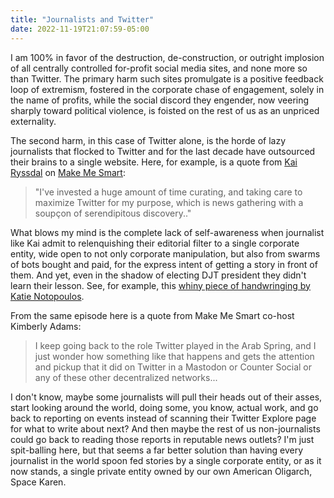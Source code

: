 ```yaml
---
title: "Journalists and Twitter"
date: 2022-11-19T21:07:59-05:00
---
```


I am 100% in favor of the destruction, de-construction, or outright implosion of all 
centrally controlled for-profit social media sites, and none more so than Twitter. The primary
harm such sites promulgate is a positive feedback loop of extremism, fostered
in the corporate chase of engagement, solely in the name of profits,
while the social discord they engender, now veering sharply toward political violence, is
foisted on the rest of us as an unpriced externality.

The second harm, in this case of Twitter alone, is the horde of lazy journalists that
flocked to Twitter and for the last decade have outsourced their brains
to a single website. Here, for example, is a quote from [Kai Ryssdal](https://mastodon.world/@kairyssdal)
on [Make Me Smart](https://www.marketplace.org/shows/make-me-smart/unpacking-mastodon/):

> "I've invested a huge amount of time curating, and taking care to maximize Twitter for my purpose,
> which is news gathering with a soupçon of serendipitous discovery.."

What blows my mind is the complete lack of self-awareness when journalist like Kai
admit to relenquishing their editorial filter to a single corporate entity, wide open
to not only corporate manipulation, but also from swarms of bots bought and paid, for
the express intent of getting a story in front of them. And yet, even in the shadow
of electing DJT president they didn't learn their lesson. See, for example, this
[whiny piece of handwringing by Katie Notopoulos](https://www.buzzfeednews.com/article/katienotopoulos/mastodon-twitter-replacement).

From the same episode here is a quote from Make Me Smart co-host Kimberly Adams:

> I keep going back to the role Twitter played in the Arab Spring, and I just wonder how something like
> that happens and gets the attention and pickup that it did on Twitter in a Mastodon or Counter Social
> or any of these other decentralized networks...

I don't know, maybe some journalists will pull their heads out of their asses, start looking
around the world, doing some, you know, actual work, and go back to reporting on events instead
of scanning their Twitter Explore page for what to write about next?
And then maybe the rest of us non-journalists could go back to reading those reports in reputable news outlets?
I'm just spit-balling here, but that seems a far better solution than having
every journalist in the world spoon fed stories by a single corporate entity, or
as it now stands, a single private entity owned by our own American Oligarch, Space Karen.